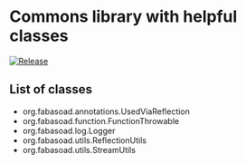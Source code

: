 # Commons library with helpful classes

[![Release](https://jitpack.io/v/fabasoad/Repo.svg)](https://jitpack.io/#fabasoad/commons-lang)

## List of classes

- org.fabasoad.annotations.UsedViaReflection
- org.fabasoad.function.FunctionThrowable
- org.fabasoad.log.Logger
- org.fabasoad.utils.ReflectionUtils
- org.fabasoad.utils.StreamUtils